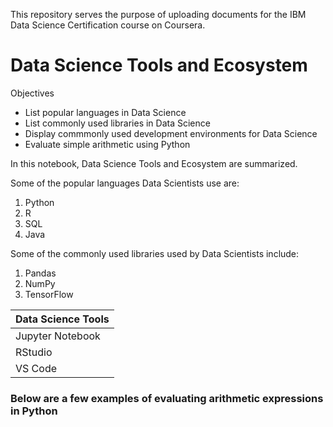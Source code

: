 This repository serves the purpose of uploading documents for the IBM Data Science Certification course on Coursera.

# Data Science Tools and Ecosystem
Objectives
- List popular languages in Data Science
- List commonly used libraries in Data Science
- Display commmonly used development environments for Data Science
- Evaluate simple arithmetic using Python

In this notebook, Data Science Tools and Ecosystem are summarized.

Some of the popular languages Data Scientists use are:
1. Python
2. R
3. SQL
4. Java

Some of the commonly used libraries used by Data Scientists include:
1. Pandas
2. NumPy
3. TensorFlow

|Data Science Tools|
|------------------|
|Jupyter Notebook|
|RStudio|
|VS Code|

### Below are a few examples of evaluating arithmetic expressions in Python
